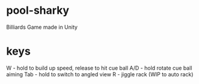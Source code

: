 # pool-sharky
Billiards Game made in Unity

# keys

W - hold to build up speed, release to hit cue ball
A/D - hold rotate cue ball aiming
Tab - hold to switch to angled view
R - jiggle rack (WIP to auto rack)
